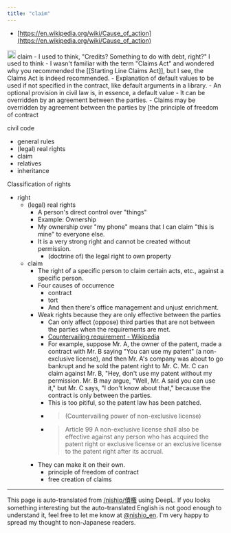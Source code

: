 ```yaml
---
title: "claim"
---
```


- [https://en.wikipedia.org/wiki/Cause_of_action](https://en.wikipedia.org/wiki/Cause_of_action)

<img src='https://scrapbox.io/api/pages/nishio-en/en/icon' alt='en.icon' height="19.5"/>
claim
- I used to think, "Credits? Something to do with debt, right?" I used to think
- I wasn't familiar with the term "Claims Act" and wondered why you recommended the [[Starting Line Claims Act]], but I see, the Claims Act is indeed recommended.
- Explanation of default values to be used if not specified in the contract, like default arguments in a library.
    - An optional provision in civil law is, in essence, a default value
    - It can be overridden by an agreement between the parties.
    - Claims may be overridden by agreement between the parties by [the principle of freedom of contract


civil code
- general rules
- (legal) real rights
- claim
- relatives
- inheritance

Classification of rights
- right
    - (legal) real rights
        - A person's direct control over "things"
        - Example: Ownership
        - My ownership over "my phone" means that I can claim "this is mine" to everyone else.
        - It is a very strong right and cannot be created without permission.
            - (doctrine of) the legal right to own property
    - claim
        - The right of a specific person to claim certain acts, etc., against a specific person.
        - Four causes of occurrence
            - contract
            - tort
            - And then there's office management and unjust enrichment.
        - Weak rights because they are only effective between the parties
            - Can only affect (oppose) third parties that are not between the parties when the requirements are met.
            - [Countervailing requirement - Wikipedia](https://ja.wikipedia.org/wiki/%E5%AF%BE%E6%8A%97%E8%A6%81%E4%BB%B6)
            - For example, suppose Mr. A, the owner of the patent, made a contract with Mr. B saying "You can use my patent" (a non-exclusive license), and then Mr. A's company was about to go bankrupt and he sold the patent right to Mr. C. Mr. C can claim against Mr. B, "Hey, don't use my patent without my permission. Mr. B may argue, "Well, Mr. A said you can use it," but Mr. C says, "I don't know about that," because the contract is only between the parties.
            - This is too pitiful, so the patent law has been patched.
            - >  (Countervailing power of non-exclusive license)
            - > Article 99 A non-exclusive license shall also be effective against any person who has acquired the patent right or exclusive license or an exclusive license to the patent right after its accrual.
        - They can make it on their own.
            - principle of freedom of contract
            - free creation of claims

---
This page is auto-translated from [/nishio/債権](https://scrapbox.io/nishio/債権) using DeepL. If you looks something interesting but the auto-translated English is not good enough to understand it, feel free to let me know at [@nishio_en](https://twitter.com/nishio_en). I'm very happy to spread my thought to non-Japanese readers.